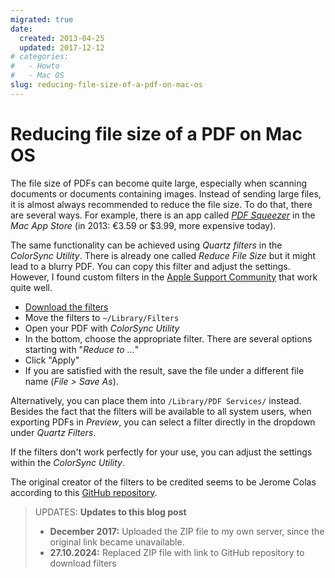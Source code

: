 ```yaml
---
migrated: true
date:
  created: 2013-04-25
  updated: 2017-12-12
# categories:
#   - Howto
#   - Mac OS
slug: reducing-file-size-of-a-pdf-on-mac-os
---
```

# Reducing file size of a PDF on Mac OS

The file size of PDFs can become quite large, especially when scanning documents or documents containing images.
Instead of sending large files, it is almost always recommended to reduce the file size.
To do that, there are several ways.
For example, there is an app called [_PDF Squeezer_](https://apps.apple.com/de/app/pdf-squeezer-4/id1502111349?l=en-GB&mt=12 "PDF Squeezer") in the _Mac App Store_ (in 2013: €3.59 or $3.99, more expensive today).

The same functionality can be achieved using _Quartz filters_ in the _ColorSync Utility_.
There is already one called _Reduce File Size_ but it might lead to a blurry PDF.
You can copy this filter and adjust the settings.
However, I found custom filters in the [Apple Support Community](https://discussions.apple.com/message/21402148#21402148 "Apple Support Community") that work quite well.

* [Download the filters](https://github.com/joshcarr/Apple-Quartz-Filters "Download Quartz filters to reduce file size of PDFs")
* Move the filters to `~/Library/Filters`
* Open your PDF with _ColorSync Utility_
* In the bottom, choose the appropriate filter.
There are several options starting with "_Reduce to ..._"
* Click "Apply"
* If you are satisfied with the result, save the file under a different file name (_File > Save As_).

Alternatively, you can place them into `/Library/PDF Services/` instead.
Besides the fact that the filters will be available to all system users, when exporting PDFs in _Preview_, you can select a filter directly in the dropdown under _Quartz Filters_.

If the filters don't work perfectly for your use, you can adjust the settings within the _ColorSync Utility_.

The original creator of the filters to be credited seems to be Jerome Colas according to this [GitHub repository](https://github.com/joshcarr/Apple-Quartz-Filters).

> UPDATES: **Updates to this blog post**
>
> * **December 2017:** Uploaded the ZIP file to my own server, since the original link became unavailable.
> * **27.10.2024:** Replaced ZIP file with link to GitHub repository to download filters
